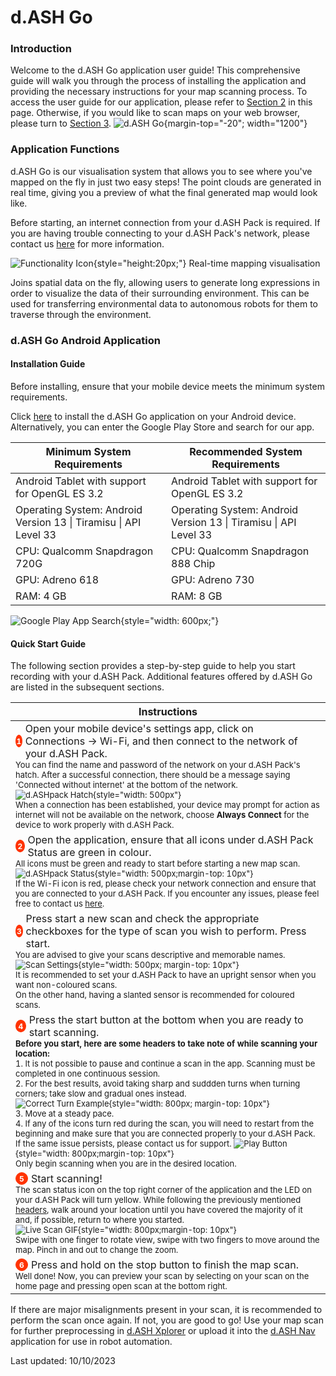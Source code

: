 <style>
    a:hover {
        text-decoration: underline;
    }

    .instructions-div {
        display: flex; 
        align-items: center; 
        margin-right: 10px;
    }

    .instruction-circle {
        width: 18px;
        height: 18px;
        background-color: #ff3300;
        border-radius: 50%;
        display: flex;
        justify-content: center;
        align-items: center;
        color: white;
        font-size: 12px;
        font-weight: bold;
        border: 1px solid #ff3300;
    }

    .table_contents {
        color: black;
        text-decoration: none; 
    }

    .table_contents:hover {
        text-decoration: underline;
    }
</style>

# d.ASH Go

### Introduction 

Welcome to the d.ASH Go application user guide! This comprehensive guide will walk you through the process of installing the application and providing the necessary instructions for your map scanning process. To access the user guide for our application, please refer to [Section 2](#section2) in this page. Otherwise, if you would like to scan maps on your web browser, please turn to [Section 3](#section3).
![d.ASH Go](img/d.ASHGo/dash-go.png){margin-top="-20"; width="1200"}

### Application Functions 
d.ASH Go is our visualisation system that allows you to see where you've mapped on the fly in just two easy steps! The point clouds are generated in real time, giving you a preview of what the final generated map would look like. 

Before starting, an internet connection from your d.ASH Pack is required. If you are having trouble connecting to your d.ASH Pack's network, please contact us [here](mailto:hello@dconstruct.group) for more information.


![Functionality Icon](img\d.ASHGo\pointer.png){style="height:20px;"} Real-time mapping visualisation

Joins spatial data on the fly, allowing users to generate long expressions in order to visualize the data of their surrounding environment. This can be used for transferring environmental data to autonomous robots for them to traverse through the environment.

### d.ASH Go Android Application

#### Installation Guide
Before installing, ensure that your mobile device meets the minimum system requirements. 

Click [here](https://play.google.com/store/apps/details?id=ai.dconstruct.dashpack) to install the d.ASH Go application on your Android device. Alternatively, you can enter the Google Play Store and search for our app. 


| Minimum System Requirements                                       | Recommended System Requirements                                   |
|-------------------------------------------------------------------|-------------------------------------------------------------------|
| Android Tablet with support for OpenGL ES 3.2                     | Android Tablet with support for OpenGL ES 3.2                     |
| Operating System: Android Version 13 \| Tiramisu \| API Level 33  | Operating System: Android Version 13 \| Tiramisu \| API Level 33  |
| CPU: Qualcomm Snapdragon 720G                                     | CPU: Qualcomm Snapdragon 888 Chip                                 |
| GPU: Adreno 618                                                   | GPU: Adreno 730                                                   |
| RAM: 4 GB                                                         | RAM: 8 GB                                                         |

![Google Play App Search](img\google-play.png){style="width: 600px;"}

#### Quick Start Guide
The following section provides a step-by-step guide to help you start recording with your d.ASH Pack. Additional features offered by d.ASH Go are listed in the subsequent sections.


| Instructions |
| ------- | 
| <div class="instructions-div"><div class="instruction-circle">1</div><p style="margin: 0; margin-left: 5px;"> Open your mobile device's settings app, click on Connections -> Wi-Fi, and then connect to the network of your d.ASH Pack. </p></div><font size="2"> You can find the name and password of the network on your d.ASH Pack's hatch. After a successful connection, there should be a message saying 'Connected without internet' at the bottom of the network. <br> ![d.ASHpack Hatch](img/d.ASHGo/dashpack-hatch.png){style="width: 500px"}<br> When a connection has been established, your device may prompt for action as internet will not be available on the network, choose **Always Connect** for the device to work properly with d.ASH Pack.|
| <div class="instructions-div"><div class="instruction-circle">2</div><p style="margin: 0; margin-left: 5px;">Open the application, ensure that all icons under d.ASH Pack Status are green in colour.</p></div><font size="2"> All icons must be green and ready to start before starting a new map scan.<br>![d.ASHpack Status](img\d.ASHGo\dashpack-status.png){style="width: 500px;margin-top: 10px"}<br> If the Wi-Fi icon is red, please check your network connection and ensure that you are connected to your d.ASH Pack. If you encounter any issues, please feel free to contact us [here](mailto:hello@dconstruct.group). |
| <div class="instructions-div"><div class="instruction-circle">3</div><p style="margin: 0; margin-left: 5px;">Press start a new scan and check the appropriate checkboxes for the type of scan you wish to perform. Press start. </p></div><font size="2"> You are advised to give your scans descriptive and memorable names. <br>![Scan Settings](img\d.ASHGo\scan-settings.jpg){style="width: 500px; margin-top: 10px"}<br> It is recommended to set your d.ASH Pack to have an upright sensor when you want non-coloured scans.<br> On the other hand, having a slanted sensor is recommended for coloured scans. |
| <div class="instructions-div" id="headers"><div class="instruction-circle">4</div><p style="margin: 0; margin-left: 5px;">Press the start button at the bottom when you are ready to start scanning. </p></div><font size="2"> <strong>Before you start, here are some headers to take note of while scanning your location: </strong><br>1. It is not possible to pause and continue a scan in the app. Scanning must be completed in one continuous session. <br>2. For the best results, avoid taking sharp and suddden turns when turning corners; take slow and gradual ones instead.<br>![Correct Turn Example](img/d.ASHGo/correct-turn.png){style="width: 800px; margin-top: 10px"}<br>3. Move at a steady pace.<br>4. If any of the icons turn red during the scan, you will need to restart from the beginning and make sure that you are connected properly to your d.ASH Pack. If the same issue persists, please contact us for support. ![Play Button](img\d.ASHGo\play-button.png){style="width: 800px;margin-top: 10px"} <br>Only begin scanning when you are in the desired location.</br> |
| <div class="instructions-div"><div class="instruction-circle">5</div><p style="margin: 0; margin-left: 5px;">Start scanning! </p></div><font size="2">The scan status icon on the top right corner of the application and the LED on your d.ASH Pack will turn yellow. While following the previously mentioned [headers](#headers), walk around your location until you have covered the majority of it and, if possible, return to where you started.<br>![Live Scan GIF](img/d.ASHGo/live-scan.gif){style="width: 800px;margin-top: 10px"}<br>Swipe with one finger to rotate view, swipe with two fingers to move around the map. Pinch in and out to change the zoom. |
| <div class="instructions-div"><div class="instruction-circle">6</div><p style="margin: 0; margin-left: 5px;">Press and hold on the stop button to finish the map scan. </p></div><font size="2"> Well done! Now, you can preview your scan by selecting on your scan on the home page and pressing open scan at the bottom right. |

If there are major misalignments present in your scan, it is recommended to perform the scan once again. If not, you are good to go!
Use your map scan for further preprocessing in [d.ASH Xplorer](https://dconstruct-tech.github.io/dash-sdk/dash-pack/dash-xplorer/#251-point-cloud-editor) or upload it into the [d.ASH Nav](https://dconstruct-tech.github.io/dash-sdk/dash-auto/autonomy-client-v2/) application for use in robot automation.

Last updated: 10/10/2023
